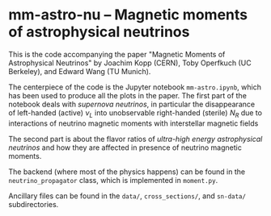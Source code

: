 # mm-astro-nu – Magnetic moments of astrophysical neutrinos

This is the code accompanying the paper "Magnetic Moments of Astrophysical Neutrinos" by Joachim Kopp (CERN), 
Toby Operfkuch (UC Berkeley), and Edward Wang (TU Munich).

The centerpiece of the code is the Jupyter notebook `mm-astro.ipynb`, which has been used to produce
all the plots in the paper. The first part of the notebook deals with *supernova neutrinos*, in particular
the disappearance of left-handed (active) $\nu_L$ into unobservable right-handed (sterile) $N_R$ due
to interactions of neutrino magnetic moments with interstellar magnetic fields

The second part is about the flavor ratios of *ultra-high energy astrophysical neutrinos* and how they
are affected in presence of neutrino magnetic moments.

The backend (where most of the physics happens) can be found in the `neutrino_propagator` class, which
is implemented in `moment.py`.

Ancillary files can be found in the `data/`, `cross_sections/`, and `sn-data/` subdirectories.
